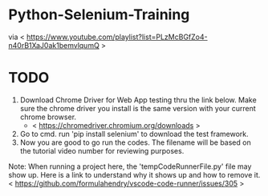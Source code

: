 # Python-Selenium-Training
via &lt; https://www.youtube.com/playlist?list=PLzMcBGfZo4-n40rB1XaJ0ak1bemvlqumQ >

# TODO
1. Download Chrome Driver for Web App testing thru the link below. Make sure the chrome driver you install is the same version with your current chrome browser.
   - < https://chromedriver.chromium.org/downloads >
2. Go to cmd. run 'pip install selenium' to download the test framework.
3. Now you are good to go run the codes. The filename will be based on the tutorial video number for reviewing purposes.

Note: When running a project here, the 'tempCodeRunnerFile.py' file may show up. Here is a link to understand why it shows up and how to remove it. < https://github.com/formulahendry/vscode-code-runner/issues/305 >
